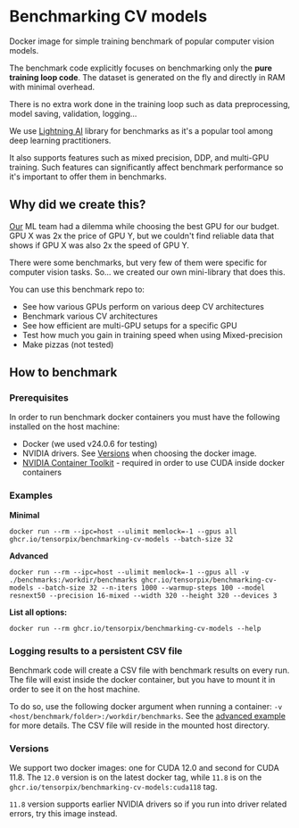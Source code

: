 # Benchmarking CV models

Docker image for simple training benchmark of popular computer vision models.

The benchmark code explicitly focuses on benchmarking only the **pure training loop code**. The dataset is
generated on the fly and directly in RAM with minimal overhead.

There is no extra work done in the training loop such as data preprocessing, model saving, validation, logging...

We use [Lightning AI](https://lightning.ai/) library for benchmarks as it's a popular tool among deep learning practitioners.

It also supports features such as mixed precision, DDP, and multi-GPU training.
Such features can significantly affect benchmark performance so it's important to offer them in benchmarks.

## Why did we create this?

[Our](https://tensorpix.ai) ML team had a dilemma while choosing the best GPU for our budget. GPU X was 2x the price of GPU Y, but we couldn't find reliable data that shows if GPU X was also 2x the speed of GPU Y.

There were some benchmarks, but very few of them were specific for computer vision tasks. So... we created our own mini-library that does this.

You can use this benchmark repo to:

- See how various GPUs perform on various deep CV architectures
- Benchmark various CV architectures
- See how efficient are multi-GPU setups for a specific GPU
- Test how much you gain in training speed when using Mixed-precision
- Make pizzas (not tested)

## How to benchmark

### Prerequisites

In order to run benchmark docker containers you must have the following installed on the host machine:

- Docker (we used v24.0.6 for testing)
- NVIDIA drivers. See [Versions](#versions) when choosing the docker image.
- [NVIDIA Container Toolkit](https://docs.nvidia.com/datacenter/cloud-native/container-toolkit/latest/install-guide.html) - required in order to use CUDA inside docker containers

### Examples

**Minimal**

`docker run --rm --ipc=host --ulimit memlock=-1 --gpus all ghcr.io/tensorpix/benchmarking-cv-models --batch-size 32`

**Advanced**

`docker run --rm --ipc=host --ulimit memlock=-1 --gpus all -v ./benchmarks:/workdir/benchmarks ghcr.io/tensorpix/benchmarking-cv-models --batch-size 32 --n-iters 1000 --warmup-steps 100 --model resnext50 --precision 16-mixed --width 320 --height 320 --devices 3`

**List all options:**

`docker run --rm ghcr.io/tensorpix/benchmarking-cv-models --help`

### Logging results to a persistent CSV file

Benchmark code will create a CSV file with benchmark results on every run. The file will exist inside the docker container, but you have to mount it in order to see it on the host machine.

To do so, use the following docker argument when running a container: `-v <host/benchmark/folder>:/workdir/benchmarks`. See the [advanced example](#examples) for more details. The CSV file will reside in the mounted host directory.

### Versions

We support two docker images: one for CUDA 12.0 and second for CUDA 11.8. The `12.0` version is on the latest docker tag, while `11.8` is on the `ghcr.io/tensorpix/benchmarking-cv-models:cuda118` tag.

`11.8` version supports earlier NVIDIA drivers so if you run into driver related errors, try this image instead.
